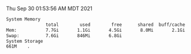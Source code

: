 Thu Sep 30 01:53:56 AM MDT 2021
```bash
System Memory
               total        used        free      shared  buff/cache   available
Mem:           7.7Gi       1.1Gi       4.5Gi       8.0Mi       2.1Gi       6.2Gi
Swap:          7.6Gi       846Mi       6.8Gi
System Storage
661M	.
```
```bash
